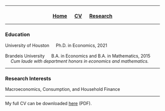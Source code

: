___

<h3> 
    <p align="center"> 
        <a href="https://xmgbautista.github.io/">Home</a> &emsp;
        <a href="https://xmgbautista.github.io/cv">CV</a> &emsp;
        <a href="https://xmgbautista.github.io/research">Research</a> <!-- &emsp;
        <a href="https://xmgbautista.github.io/teaching">Teaching</a> -->
    </p>
</h3>

___

<h3> 
    Education
</h3>
<p>
    University of Houston
            &emsp; Ph.D. in Economics, 2021 <br>
    <br>
    Brandeis University
            &emsp; B.A. in Economics and B.A. in Mathematics, 2015 <br>
            &emsp; <em> Cum laude with department honors in economics and mathematics.</em>
</p>

___

<h3> 
    Research Interests
</h3> 
<p> 
    Macroeconomics, Consumption, and Household Finance <br>
</p>
    
___

My full CV can be downloaded <a href="https://www.dropbox.com/s/i6kiv7j366r4d58/cv_xmgbautista.pdf?dl=0">here</a> (PDF).
